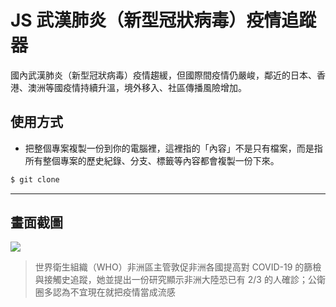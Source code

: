 # JS 武漢肺炎（新型冠狀病毒）疫情追蹤器

國內武漢肺炎（新型冠狀病毒）疫情趨緩，但國際間疫情仍嚴峻，鄰近的日本、香港、澳洲等國疫情持續升溫，境外移入、社區傳播風險增加。

## 使用方式
- 把整個專案複製一份到你的電腦裡，這裡指的「內容」不是只有檔案，而是指所有整個專案的歷史紀錄、分支、標籤等內容都會複製一份下來。
```sh
$ git clone
```

----

## 畫面截圖
![](https://i.imgur.com/JfWAWiV.png)
> 世界衛生組織（WHO）非洲區主管敦促非洲各國提高對 COVID-19 的篩檢與接觸史追蹤，她並提出一份研究顯示非洲大陸恐已有 2/3 的人確診；公衛圈多認為不宜現在就把疫情當成流感